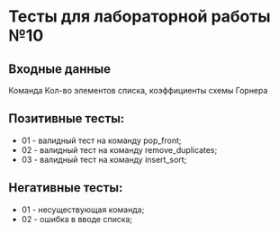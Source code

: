 # Тесты для лабораторной работы №10

## Входные данные
Команда
Кол-во элементов списка, коэффициенты схемы Горнера
 
## Позитивные тесты:
- 01 - валидный тест на команду  pop_front;
- 02 - валидный тест на команду  remove_duplicates;
- 03 - валидный тест на команду  insert_sort;

## Негативные тесты:
- 01 - несуществующая команда;
- 02 - ошибка в вводе списка;
